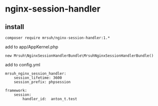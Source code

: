 nginx-session-handler
=====================

install
--
```
composer require mrsuh/nginx-session-handler:1.*
```


add to app/AppKernel.php

```
new Mrsuh\NginxSessionHandlerBundle\MrsuhNginxSessionHandlerBundle()
```


add to config.yml
```
mrsuh_nginx_session_handler:
    session_lifetime: 3600
    session_prefix: phpsession

framework:
    session:
        handler_id:  anton_t.test
```
